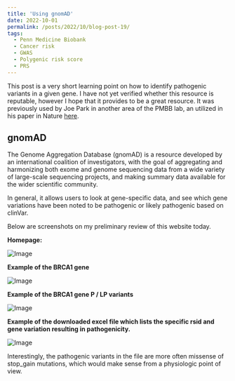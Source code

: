 ```yaml
---
title: 'Using gnomAD'
date: 2022-10-01
permalink: /posts/2022/10/blog-post-19/
tags:
  - Penn Medicine Biobank
  - Cancer risk
  - GWAS
  - Polygenic risk score
  - PRS
---
```


This post is a very short learning point on how to identify pathogenic variants in a given gene. I have not yet verified whether this resource is reputable, however I hope that it provides to be a great resource. It was previously used by Joe Park in another area of the PMBB lab, an utilized in his paper in Nature [here](https://www.nature.com/articles/s41591-020-1133-8). 

gnomAD
---------
The Genome Aggregation Database (gnomAD) is a resource developed by an international coalition of investigators, with the goal of aggregating and harmonizing both exome and genome sequencing data from a wide variety of large-scale sequencing projects, and making summary data available for the wider scientific community.

In general, it allows users to look at gene-specific data, and see which gene variations have been noted to be pathogenic or likely pathogenic based on clinVar.

Below are screenshots on my preliminary review of this website today.

**Homepage:**

![Image](https://oliver-clark.github.io/images/Screenshot_1.jpg)

**Example of the BRCA1 gene**

![Image](https://oliver-clark.github.io/images/Screenshot_2.jpg)

**Example of the BRCA1 gene P / LP variants**

![Image](https://oliver-clark.github.io/images/Screenshot_3.jpg)

**Example of the downloaded excel file which lists the specific rsid and gene variation resulting in pathogenicity.**

![Image](https://oliver-clark.github.io/images/Screenshot_4.jpg)

Interestingly, the pathogenic variants in the file are more often missense of stop_gain mutations, which would make sense from a physiologic point of view.

